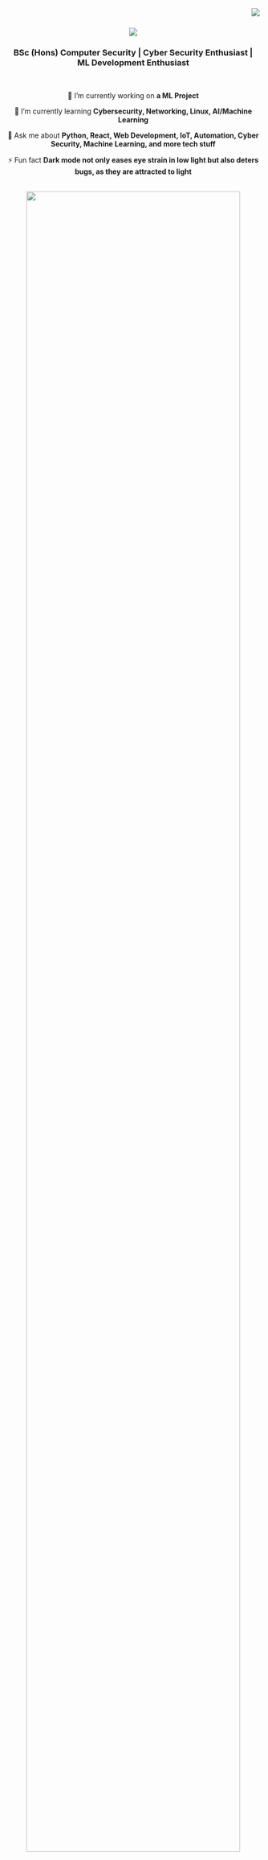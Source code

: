 <img align="right" src="https://api.visitorbadge.io/api/visitors?path=https%3A%2F%2Fgithub.com%2Fnimna29&labelColor=%23697689&countColor=%232ccce4&style=flat" />

<h1 align="center">
    <img src="https://readme-typing-svg.herokuapp.com/?font=Rowdies&size=36&color=1091F7&center=true&vCenter=true&width=500&height=70&duration=4000&lines=😎+Hello+World!+👋;+I'm+Nimna+Niwarthana;" />
</h1>

<h3 align="center">BSc (Hons) Computer Security | Cyber Security Enthusiast | ML Development Enthusiast</h3>
<br>

<div align="center">

🔭 I’m currently working on **a ML Project**

🌱 I’m currently learning **Cybersecurity, Networking, Linux, AI/Machine Learning**

💬 Ask me about **Python, React, Web Development, IoT, Automation, Cyber Security, Machine Learning, and more tech stuff**

⚡ Fun fact **Dark mode not only eases eye strain in low light but also deters bugs, as they are attracted to light**

</div>
<br>

<div align="center"> 
    <img width="92%" src="https://github.com/nimna29/Nimna29/assets/77341013/eb688b76-0f7d-436e-8fe2-3869f839c756" />
</div>

<br>

<a href="https://www.youtube.com/watch?v=KQBVOQ79G2s"><img src="https://user-images.githubusercontent.com/73097560/115834477-dbab4500-a447-11eb-908a-139a6edaec5c.gif"/></a>

<h2 align="center">👨‍💻 Connect with me 📲</h2>
<div align="center"> 
  <a href="https://www.linkedin.com/in/nimna-niwarthana">
    <img src="https://img.shields.io/badge/LinkedIn-0077B5?style=for-the-badge&logo=linkedin&logoColor=white"/>
  </a>
    
  <a href="https://twitter.com/niwarthananimna">
    <img src="https://img.shields.io/badge/Twitter-black?style=for-the-badge&logo=X" />
  </a>
  
  <a href="https://nimna29.github.io/nimna-niwarthana">
     <img src="https://img.shields.io/badge/Portfolio-FF5722?style=for-the-badge&color=0384fc&logo=todoist&logoColor=white"/>
  </a>
</div>

<br>

<div align="center">
    <a href="https://www.buymeacoffee.com/nimna"> <img align="center" src="https://cdn.buymeacoffee.com/buttons/v2/default-yellow.png" height="34" width="130" alt="buymeacoffee.com/nimna" /></a><br>
</div>

<br>


<h2 align="center">⚒️ Languages and Tools ⚙️</h2>
<div align="center">
  <a href="https://skillicons.dev">
    <img src="https://skillicons.dev/icons?i=py,typescript,javascript,c,cs,bash,html,css,php,arduino,dart&theme=dark" />
  </a>
  <a href="https://skillicons.dev">
    <img src="https://skillicons.dev/icons?i=fastapi,django,react,nodejs,flutter,firebase,mongodb,heroku,anaconda,docker&theme=dark" />
  </a>
  <a>
    <img src="https://skillicons.dev/icons?i=linux,tensorflow,sklearn,opencv,pytorch,git,vscode,vim,wordpress,figma,ps,ai&theme=dark" />
  </a>
</div>
<br>

<h2 align="center">🔥 My Stats ⚡</h2>
<div align="center">
    <img src="https://github-readme-stats.vercel.app/api/top-langs/?username=nimna29&langs_count=8&theme=tokyonight&hide_border=true&include_all_commits=true&count_private=true&layout=compact&card_width=380px" alt="nimna29"/>
</div>
<br>

<div align="center">
    <img align="center" src="https://github-readme-stats.vercel.app/api?username=nimna29&show_icons=true&theme=tokyonight&hide_border=true" alt="nimna29" />
</div>
<br>


<a href="https://www.youtube.com/watch?v=lfucQM07tGQ"><img src="https://user-images.githubusercontent.com/73097560/115834477-dbab4500-a447-11eb-908a-139a6edaec5c.gif"/></a>

<br>

<h2 align="center">👨‍💻 My Contributions 🌏</h2>

<div align="center">
    <img align="center" src="https://github-readme-streak-stats.herokuapp.com/?user=nimna29&show_icons=true&theme=tokyonight&hide_border=true" alt="nimna29" />
</div>
<br>


<div align="center">
  <a href="https://github.com/ryo-ma/github-profile-trophy"><br><img src="https://github-profile-trophy.vercel.app/?username=nimna29&theme=tokyonight&margin-h=15&margin-w=5&no-bg=true" alt="nimna29" /></a>
</div>
<br>

